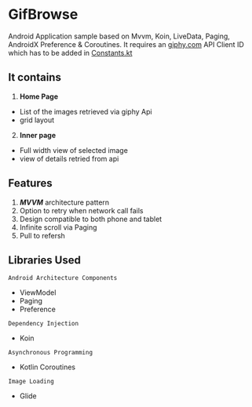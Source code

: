 # GifBrowse
Android Application sample based on Mvvm, Koin, LiveData, Paging, AndroidX Preference & Coroutines. It requires an [giphy.com](https://giphy.com/) API Client ID which has to be added in [Constants.kt](GifBrowser/app/src/main/java/com/arun/gifbrowser/Application/Utility/Constants.kt)
## It contains
1. **Home Page**
  * List of the images retrieved via giphy Api
  * grid layout
2. **Inner page**
  * Full width view of selected image
  * view of details retried from api

## Features
1. ***MVVM*** architecture pattern
2. Option to retry when network call fails
3. Design compatible to both phone and tablet
4. Infinite scroll via Paging
5. Pull to refersh 


## Libraries Used

 `Android Architecture Components`
* ViewModel
* Paging
* Preference

 `Dependency Injection`
* Koin

 `Asynchronous Programming`
* Kotlin Coroutines

`Image Loading`
* Glide

